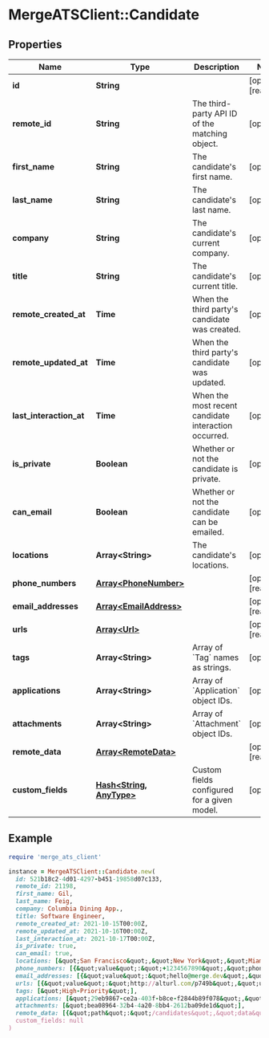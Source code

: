 # MergeATSClient::Candidate

## Properties

| Name | Type | Description | Notes |
| ---- | ---- | ----------- | ----- |
| **id** | **String** |  | [optional][readonly] |
| **remote_id** | **String** | The third-party API ID of the matching object. | [optional] |
| **first_name** | **String** | The candidate&#39;s first name. | [optional] |
| **last_name** | **String** | The candidate&#39;s last name. | [optional] |
| **company** | **String** | The candidate&#39;s current company. | [optional] |
| **title** | **String** | The candidate&#39;s current title. | [optional] |
| **remote_created_at** | **Time** | When the third party&#39;s candidate was created. | [optional] |
| **remote_updated_at** | **Time** | When the third party&#39;s candidate was updated. | [optional] |
| **last_interaction_at** | **Time** | When the most recent candidate interaction occurred. | [optional] |
| **is_private** | **Boolean** | Whether or not the candidate is private. | [optional] |
| **can_email** | **Boolean** | Whether or not the candidate can be emailed. | [optional] |
| **locations** | **Array&lt;String&gt;** | The candidate&#39;s locations. | [optional] |
| **phone_numbers** | [**Array&lt;PhoneNumber&gt;**](PhoneNumber.md) |  | [optional][readonly] |
| **email_addresses** | [**Array&lt;EmailAddress&gt;**](EmailAddress.md) |  | [optional][readonly] |
| **urls** | [**Array&lt;Url&gt;**](Url.md) |  | [optional][readonly] |
| **tags** | **Array&lt;String&gt;** | Array of &#x60;Tag&#x60; names as strings. | [optional] |
| **applications** | **Array&lt;String&gt;** | Array of &#x60;Application&#x60; object IDs. | [optional] |
| **attachments** | **Array&lt;String&gt;** | Array of &#x60;Attachment&#x60; object IDs. | [optional] |
| **remote_data** | [**Array&lt;RemoteData&gt;**](RemoteData.md) |  | [optional][readonly] |
| **custom_fields** | [**Hash&lt;String, AnyType&gt;**](AnyType.md) | Custom fields configured for a given model. | [optional] |

## Example

```ruby
require 'merge_ats_client'

instance = MergeATSClient::Candidate.new(
  id: 521b18c2-4d01-4297-b451-19858d07c133,
  remote_id: 21198,
  first_name: Gil,
  last_name: Feig,
  company: Columbia Dining App.,
  title: Software Engineer,
  remote_created_at: 2021-10-15T00:00Z,
  remote_updated_at: 2021-10-16T00:00Z,
  last_interaction_at: 2021-10-17T00:00Z,
  is_private: true,
  can_email: true,
  locations: [&quot;San Francisco&quot;,&quot;New York&quot;,&quot;Miami&quot;],
  phone_numbers: [{&quot;value&quot;:&quot;+1234567890&quot;,&quot;phone_number_type&quot;:&quot;MOBILE&quot;}],
  email_addresses: [{&quot;value&quot;:&quot;hello@merge.dev&quot;,&quot;email_address_type&quot;:&quot;PERSONAL&quot;}],
  urls: [{&quot;value&quot;:&quot;http://alturl.com/p749b&quot;,&quot;url_type&quot;:&quot;BLOG&quot;}],
  tags: [&quot;High-Priority&quot;],
  applications: [&quot;29eb9867-ce2a-403f-b8ce-f2844b89f078&quot;,&quot;b4d08e5c-de00-4d64-a29f-66addac9af99&quot;,&quot;4ff877d2-fb3e-4a5b-a7a5-168ddf2ffa56&quot;],
  attachments: [&quot;bea08964-32b4-4a20-8bb4-2612ba09de1d&quot;],
  remote_data: [{&quot;path&quot;:&quot;/candidates&quot;,&quot;data&quot;:[&quot;Varies by platform&quot;]}],
  custom_fields: null
)
```

